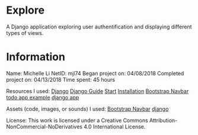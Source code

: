# Explore

A Django application exploring user authentification and displaying different types of views.

# Information
Name: Michelle Li
NetID: mjl74
Began project on: 04/08/2018
Completed project on: 04/13/2018
Time spent: 45 hours

Resources I used:
[Django](https://docs.djangoproject.com/en/2.0/topics/auth/default/)
[Django Guide](https://simpleisbetterthancomplex.com/tutorial/2018/02/03/how-to-use-restful-apis-with-django.html)
[Start](https://www.youtube.com/watch?v=FNQxxpM1yOs&list=PLQVvvaa0QuDeA05ZouE4OzDYLHY-XH-Nd)
[Installation](https://www.youtube.com/watch?v=qgGIqRFvFFk&t=1ss)
[Bootstrap Navbar](https://getbootstrap.com/docs/4.0/components/navbar/)
[todo app example](https://www.youtube.com/watch?v=2yXfUPwlZTw)
[django app](https://simpleisbetterthancomplex.com/article/2017/08/07/a-minimal-django-application.html)

Assets (code, images, or sounds) I used:
[Bootstrap Navbar](https://getbootstrap.com/docs/4.0/components/navbar/)
[django](https://docs.djangoproject.com/en/2.0/intro/tutorial01/)

License: This work is licensed under a Creative Commons Attribution-NonCommercial-NoDerivatives 4.0 International License.
